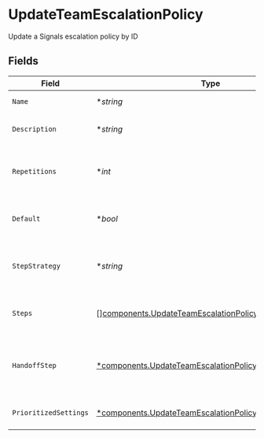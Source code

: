 # UpdateTeamEscalationPolicy

Update a Signals escalation policy by ID


## Fields

| Field                                                                                                                                 | Type                                                                                                                                  | Required                                                                                                                              | Description                                                                                                                           |
| ------------------------------------------------------------------------------------------------------------------------------------- | ------------------------------------------------------------------------------------------------------------------------------------- | ------------------------------------------------------------------------------------------------------------------------------------- | ------------------------------------------------------------------------------------------------------------------------------------- |
| `Name`                                                                                                                                | **string*                                                                                                                             | :heavy_minus_sign:                                                                                                                    | The escalation policy's name.                                                                                                         |
| `Description`                                                                                                                         | **string*                                                                                                                             | :heavy_minus_sign:                                                                                                                    | A detailed description of the escalation policy.                                                                                      |
| `Repetitions`                                                                                                                         | **int*                                                                                                                                | :heavy_minus_sign:                                                                                                                    | The number of times that the escalation policy should repeat before an alert is dropped.                                              |
| `Default`                                                                                                                             | **bool*                                                                                                                               | :heavy_minus_sign:                                                                                                                    | Whether this escalation policy should be the default for the team.                                                                    |
| `StepStrategy`                                                                                                                        | **string*                                                                                                                             | :heavy_minus_sign:                                                                                                                    | The strategy for handling steps in the escalation policy. Can be "static" or "dynamic_by_priority".                                   |
| `Steps`                                                                                                                               | [][components.UpdateTeamEscalationPolicyStep](../../models/components/updateteamescalationpolicystep.md)                              | :heavy_minus_sign:                                                                                                                    | A list of steps that define how an alert should escalate through the policy.                                                          |
| `HandoffStep`                                                                                                                         | [*components.UpdateTeamEscalationPolicyHandoffStep](../../models/components/updateteamescalationpolicyhandoffstep.md)                 | :heavy_minus_sign:                                                                                                                    | A step that defines where an alert should be sent when the policy is exhausted and the alert is still unacknowledged.                 |
| `PrioritizedSettings`                                                                                                                 | [*components.UpdateTeamEscalationPolicyPrioritizedSettings](../../models/components/updateteamescalationpolicyprioritizedsettings.md) | :heavy_minus_sign:                                                                                                                    | Priority-specific settings for dynamic escalation policies                                                                            |